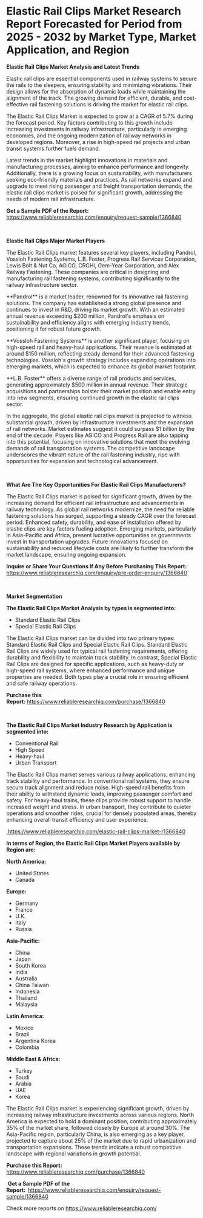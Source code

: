 <p><h1>Elastic Rail Clips Market Research Report Forecasted for Period from 2025 -  2032 by Market Type, Market Application, and Region</h1></p><p><strong>Elastic Rail Clips Market Analysis and Latest Trends</strong></p>
<p><p>Elastic rail clips are essential components used in railway systems to secure the rails to the sleepers, ensuring stability and minimizing vibrations. Their design allows for the absorption of dynamic loads while maintaining the alignment of the track. The growing demand for efficient, durable, and cost-effective rail fastening solutions is driving the market for elastic rail clips.</p><p>The Elastic Rail Clips Market is expected to grow at a CAGR of 5.7% during the forecast period. Key factors contributing to this growth include increasing investments in railway infrastructure, particularly in emerging economies, and the ongoing modernization of railway networks in developed regions. Moreover, a rise in high-speed rail projects and urban transit systems further fuels demand. </p><p>Latest trends in the market highlight innovations in materials and manufacturing processes, aiming to enhance performance and longevity. Additionally, there is a growing focus on sustainability, with manufacturers seeking eco-friendly materials and practices. As rail networks expand and upgrade to meet rising passenger and freight transportation demands, the elastic rail clips market is poised for significant growth, addressing the needs of modern rail infrastructure.</p></p>
<p><strong>Get a Sample PDF of the Report:&nbsp;</strong> <a href="https://www.reliableresearchiq.com/enquiry/request-sample/1366840?utm_campaign=2999&utm_medium=2&utm_source=Github&utm_content=ia&utm_term=22032025&utm_id=elastic-rail-clips">https://www.reliableresearchiq.com/enquiry/request-sample/1366840</a></p>
<p>&nbsp;</p>
<p><strong>Elastic Rail Clips Major Market Players</strong></p>
<p><p>The Elastic Rail Clips market features several key players, including Pandrol, Vossloh Fastening Systems, L.B. Foster, Progress Rail Services Corporation, Lewis Bolt & Nut Co, AGICO, CRCHI, Gem-Year Corporation, and Alex Railway Fastening. These companies are critical in designing and manufacturing rail fastening systems, contributing significantly to the railway infrastructure sector.</p><p>**Pandrol** is a market leader, renowned for its innovative rail fastening solutions. The company has established a strong global presence and continues to invest in R&D, driving its market growth. With an estimated annual revenue exceeding $200 million, Pandrol's emphasis on sustainability and efficiency aligns with emerging industry trends, positioning it for robust future growth.</p><p>**Vossloh Fastening Systems** is another significant player, focusing on high-speed rail and heavy-haul applications. Their revenue is estimated at around $150 million, reflecting steady demand for their advanced fastening technologies. Vossloh's growth strategy includes expanding operations into emerging markets, which is expected to enhance its global market footprint.</p><p>**L.B. Foster** offers a diverse range of rail products and services, generating approximately $500 million in annual revenue. Their strategic acquisitions and partnerships bolster their market position and enable entry into new segments, ensuring continued growth in the elastic rail clips sector.</p><p>In the aggregate, the global elastic rail clips market is projected to witness substantial growth, driven by infrastructure investments and the expansion of rail networks. Market estimates suggest it could surpass $1 billion by the end of the decade. Players like AGICO and Progress Rail are also tapping into this potential, focusing on innovative solutions that meet the evolving demands of rail transportation systems. The competitive landscape underscores the vibrant nature of the rail fastening industry, ripe with opportunities for expansion and technological advancement.</p></p>
<p>&nbsp;</p>
<p><strong>What Are The Key Opportunities For Elastic Rail Clips Manufacturers?</strong></p>
<p><p>The Elastic Rail Clips market is poised for significant growth, driven by the increasing demand for efficient rail infrastructure and advancements in railway technology. As global rail networks modernize, the need for reliable fastening solutions has surged, supporting a steady CAGR over the forecast period. Enhanced safety, durability, and ease of installation offered by elastic clips are key factors fueling adoption. Emerging markets, particularly in Asia-Pacific and Africa, present lucrative opportunities as governments invest in transportation upgrades. Future innovations focused on sustainability and reduced lifecycle costs are likely to further transform the market landscape, ensuring ongoing expansion.</p></p>
<p><strong>Inquire or Share Your Questions If Any Before Purchasing This Report:</strong> <a href="https://www.reliableresearchiq.com/enquiry/pre-order-enquiry/1366840?utm_campaign=2999&utm_medium=2&utm_source=Github&utm_content=ia&utm_term=22032025&utm_id=elastic-rail-clips">https://www.reliableresearchiq.com/enquiry/pre-order-enquiry/1366840</a></p>
<p>&nbsp;</p>
<p><strong>Market Segmentation</strong></p>
<p><strong>The Elastic Rail Clips Market Analysis by types is segmented into:</strong></p>
<p><ul><li>Standard Elastic Rail Clips</li><li>Special Elastic Rail Clips</li></ul></p>
<p><p>The Elastic Rail Clips market can be divided into two primary types: Standard Elastic Rail Clips and Special Elastic Rail Clips. Standard Elastic Rail Clips are widely used for typical rail fastening requirements, offering durability and flexibility to maintain track stability. In contrast, Special Elastic Rail Clips are designed for specific applications, such as heavy-duty or high-speed rail systems, where enhanced performance and unique properties are needed. Both types play a crucial role in ensuring efficient and safe railway operations.</p></p>
<p><strong>Purchase this Report:&nbsp;</strong><a href="https://www.reliableresearchiq.com/purchase/1366840?utm_campaign=2999&utm_medium=2&utm_source=Github&utm_content=ia&utm_term=22032025&utm_id=elastic-rail-clips">https://www.reliableresearchiq.com/purchase/1366840</a></p>
<p>&nbsp;</p>
<p><strong>The Elastic Rail Clips Market Industry Research by Application is segmented into:</strong></p>
<p><ul><li>Conventional Rail</li><li>High Speed</li><li>Heavy-haul</li><li>Urban Transport</li></ul></p>
<p><p>The Elastic Rail Clips market serves various railway applications, enhancing track stability and performance. In conventional rail systems, they ensure secure track alignment and reduce noise. High-speed rail benefits from their ability to withstand dynamic loads, improving passenger comfort and safety. For heavy-haul trains, these clips provide robust support to handle increased weight and stress. In urban transport, they contribute to quieter operations and smoother rides, crucial for densely populated areas, thereby enhancing overall transit efficiency and user experience.</p></p>
<p><a href="https://www.reliableresearchiq.com/elastic-rail-clips-market-r1366840?utm_campaign=2999&utm_medium=2&utm_source=Github&utm_content=ia&utm_term=22032025&utm_id=elastic-rail-clips">&nbsp;https://www.reliableresearchiq.com/elastic-rail-clips-market-r1366840</a></p>
<p><strong>In terms of Region, the Elastic Rail Clips Market Players available by Region are:</strong></p>
<p>
    <p> <strong> North America: </strong>
        <ul>
            <li>United States</li>
            <li>Canada</li>
        </ul>
        </p> 
    <p> <strong> Europe: </strong>
        <ul>
            <li>Germany</li>
            <li>France</li>
            <li>U.K.</li>
            <li>Italy</li>
            <li>Russia</li>
        </ul>
        </p> 
    <p> <strong> Asia-Pacific: </strong>
        <ul>
            <li>China</li>
            <li>Japan</li>
            <li>South Korea</li>
            <li>India</li>
            <li>Australia</li>
            <li>China Taiwan</li>
            <li>Indonesia</li>
            <li>Thailand</li>
            <li>Malaysia</li>
        </ul>
        </p> 
    <p> <strong> Latin America: </strong>
        <ul>
            <li>Mexico</li>
            <li>Brazil</li>
            <li>Argentina Korea</li>
            <li>Colombia</li>
        </ul>
        </p> 
    <p> <strong> Middle East & Africa: </strong>
        <ul>
            <li>Turkey</li>
            <li>Saudi</li>
            <li>Arabia</li>
            <li>UAE</li>
            <li>Korea</li>
        </ul>
    </p>
    </p>
<p><p>The Elastic Rail Clips market is experiencing significant growth, driven by increasing railway infrastructure investments across various regions. North America is expected to hold a dominant position, contributing approximately 35% of the market share, followed closely by Europe at around 30%. The Asia-Pacific region, particularly China, is also emerging as a key player, projected to capture about 25% of the market due to rapid urbanization and transportation expansions. These trends indicate a robust competitive landscape with regional variations in growth potential.</p></p>
<p><strong>Purchase this Report: </strong><a href="https://www.reliableresearchiq.com/purchase/1366840?utm_campaign=2999&utm_medium=2&utm_source=Github&utm_content=ia&utm_term=22032025&utm_id=elastic-rail-clips">https://www.reliableresearchiq.com/purchase/1366840</a></p>
<p>&nbsp;<strong>Get a Sample PDF of the Report:&nbsp;&nbsp;</strong><a href="https://www.reliableresearchiq.com/enquiry/request-sample/1366840?utm_campaign=2999&utm_medium=2&utm_source=Github&utm_content=ia&utm_term=22032025&utm_id=elastic-rail-clips">https://www.reliableresearchiq.com/enquiry/request-sample/1366840</a></p>
<p><strong></strong></p>
<p>Check more reports on <a href="https://www.reliableresearchiq.com/?utm_campaign=2999&utm_medium=2&utm_source=Github&utm_content=ia&utm_term=22032025&utm_id=elastic-rail-clips">https://www.reliableresearchiq.com/</a></p>